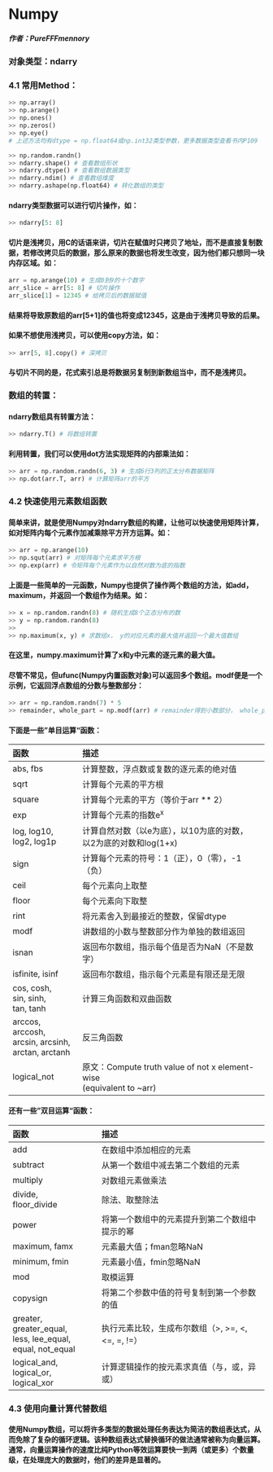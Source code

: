 # Numpy
##### 作者：PureFFFmennory

### 对象类型：ndarry

### 4.1 常用Method：
```python
>> np.array()
>> np.arange()
>> np.ones()
>> np.zeros()
>> np.eye()
# 上述方法均有dtype = np.float64或np.int32类型参数，更多数据类型查看书内P109
```

```python
>> np.random.randn()
>> ndarry.shape() # 查看数组形状
>> ndarry.dtype() # 查看数组数据类型
>> ndarry.ndim() # 查看数组维度
>> ndarry.ashape(np.float64) # 转化数组的类型
```
#### ndarry类型数据可以进行切片操作，如：
```python
>> ndarry[5: 8]
```
#### 切片是浅拷贝，用C的话语来讲，切片在赋值时只拷贝了地址，而不是直接复制数据，若修改拷贝后的数据，那么原来的数据也将发生改变，因为他们都只想同一块内存区域。如：
```python
arr = np.arange(10) # 生成0到9的十个数字
arr_slice = arr[5: 8] # 切片操作
arr_slice[1] = 12345 # 给拷贝后的数据赋值
```
#### 结果将导致原数组的arr[5+1]的值也将变成12345，这是由于浅拷贝导致的后果。
#### 如果不想使用浅拷贝，可以使用copy方法，如：
```python
>> arr[5, 8].copy() # 深拷贝
```
#### 与切片不同的是，花式索引总是将数据另复制到新数组当中，而不是浅拷贝。
### 数组的转置：
#### ndarry数组具有转置方法：
```python
>> ndarry.T() # 将数组转置
```
#### 利用转置，我们可以使用dot方法实现矩阵的内部乘法如：
```python
>> arr = np.random.randn(6, 3) # 生成6行3列的正太分布数据矩阵
>> np.dot(arr.T, arr) # 计算矩阵arr的平方
```
### 4.2 快速使用元素数组函数
#### 简单来讲，就是使用Numpy对ndarry数组的构建，让他可以快速使用矩阵计算，如对矩阵内每个元素作加减乘除平方开方运算。如：
```python
>> arr = np.arange(10)
>> np.squt(arr) # 对矩阵每个元素求平方根
>> np.exp(arr) # 令矩阵每个元素作为以自然对数为底的指数
```
#### 上面是一些简单的一元函数，Numpy也提供了操作两个数组的方法，如add，maximum，并返回一个数组作为结果。如：
```python
>> x = np.random.randn(8) # 随机生成8个正态分布的数
>> y = np.random.randn(8)
>>
>> np.maximum(x, y) # 求数组x， y的对应元素的最大值并返回一个最大值数组
```
#### 在这里，numpy.maximum计算了x和y中元素的逐元素的最大值。
#### 尽管不常见，但ufunc(Numpy内置函数对象)可以返回多个数组。modf便是一个示例，它返回浮点数组的分数与整数部分：
```python
>> arr = np.random.randn(7) * 5
>> remainder, whole_part = np.modf(arr) # remainder得到小数部分， whole_part得到整数部分
```
#### 下面是一些”单目运算“函数：
| 函数    |  描述 |
|:---     |  :--- |
|abs, fbs | 计算整数，浮点数或复数的逐元素的绝对值|
|sqrt     | 计算每个元素的平方根|
|square   | 计算每个元素的平方（等价于arr ** 2） |
|exp      | 计算每个元素的指数e<sup>x</sup> |
|log, log10,<br>log2, log1p| 计算自然对数（以e为底），以10为底的对数，<br>以2为底的对数和log(1+x) |
|sign   | 计算每个元素的符号：1（正），0（零），-1（负）|
|ceil    | 每个元素向上取整|
|floor    | 每个元素向下取整 |
|rint     | 将元素舍入到最接近的整数，保留dtype|
|modf     | 讲数组的小数与整数部分作为单独的数组返回|
|isnan    | 返回布尔数组，指示每个值是否为NaN（不是数字）|
|isfinite, isinf| 返回布尔数组，指示每个元素是有限还是无限|
|cos, cosh, <br>sin, sinh,<br>tan, tanh| 计算三角函数和双曲函数|
|arccos, arccosh,<br>arcsin, arcsinh,<br>arctan, arctanh|反三角函数|
|logical_not| 原文：Compute truth value of not x element-wise<br>(equivalent to ~arr)|
#### 还有一些”双目运算“函数：
| 函数 | 描述 |
|:--- | :--- |
|add | 在数组中添加相应的元素 |
|subtract | 从第一个数组中减去第二个数组的元素|
|multiply | 对数组元素做乘法|
|divide,<br>floor_divide | 除法、取整除法 |
|power | 将第一个数组中的元素提升到第二个数组中提示的幂 |
|maximum, famx| 元素最大值；fman忽略NaN |
|minimum, fmin| 元素最小值，fmin忽略NaN |
|mod | 取模运算 |
|copysign | 将第二个参数中值的符号复制到第一个参数的值 |
|greater, greater_equal,<br>less, lee_equal,<br>equal, not_equal| 执行元素比较，生成布尔数组（>, >=, <, <=, =, !=） |
|logical_and,<br>logical_or,<br>logical_xor| 计算逻辑操作的按元素求真值（与，或，异或）|

### 4.3 使用向量计算代替数组
#### 使用Numpy数组，可以将许多类型的数据处理任务表达为简洁的数组表达式，从而免除了复杂的循环逻辑。该种数组表达式替换循环的做法通常被称为向量运算。通常，向量运算操作的速度比纯Python等效运算要快一到两（或更多）个数量级，在处理庞大的数据时，他们的差异是显著的。

